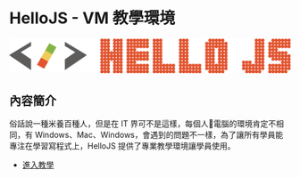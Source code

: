 # HelloJS - VM 教學環境

![](./img/hellojs.png)

## 內容簡介
俗話說一種米養百種人，但是在 IT 界可不是這樣，每個人電腦的環境肯定不相同，有 Windows、Mac、Windows，會遇到的問題不一樣，為了讓所有學員能專注在學習寫程式上，HelloJS 提供了專業教學環境讓學員使用。

 - [進入教學](./SUMMARY.md)
